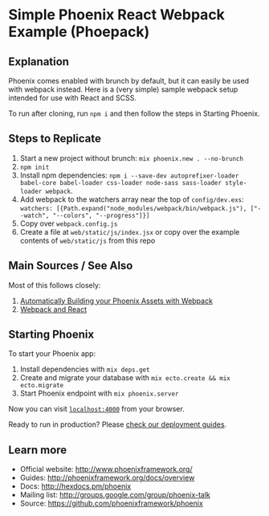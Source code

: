 # Simple Phoenix React Webpack Example (Phoepack)

## Explanation

Phoenix comes enabled with brunch by default, but it can easily be used with webpack instead.  Here is a (very simple) sample webpack setup intended for use with React and SCSS.

To run after cloning, run `npm i` and then follow the steps in Starting Phoenix.

## Steps to Replicate

1. Start a new project without brunch: `mix phoenix.new . --no-brunch`
2. `npm init`
3. Install npm dependencies: `npm i --save-dev autoprefixer-loader babel-core babel-loader css-loader node-sass sass-loader style-loader webpack`.
4. Add webpack to the watchers array near the top of `config/dev.exs`: `watchers: [{Path.expand("node_modules/webpack/bin/webpack.js"), ["--watch", "--colors", "--progress"]}]`
5. Copy over `webpack.config.js`
6. Create a file at `web/static/js/index.jsx` or copy over the example contents of `web/static/js` from this repo

## Main Sources / See Also

Most of this follows closely:

1. [Automatically Building your Phoenix Assets with Webpack](http://manukall.de/2015/05/01/automatically-building-your-phoenix-assets-with-webpack/)
2. [Webpack and React](http://survivejs.com/webpack_react/webpack_and_react/)

## Starting Phoenix

To start your Phoenix app:

  1. Install dependencies with `mix deps.get`
  2. Create and migrate your database with `mix ecto.create && mix ecto.migrate`
  3. Start Phoenix endpoint with `mix phoenix.server`

Now you can visit [`localhost:4000`](http://localhost:4000) from your browser.

Ready to run in production? Please [check our deployment guides](http://www.phoenixframework.org/docs/deployment).

## Learn more

  * Official website: http://www.phoenixframework.org/
  * Guides: http://phoenixframework.org/docs/overview
  * Docs: http://hexdocs.pm/phoenix
  * Mailing list: http://groups.google.com/group/phoenix-talk
  * Source: https://github.com/phoenixframework/phoenix
